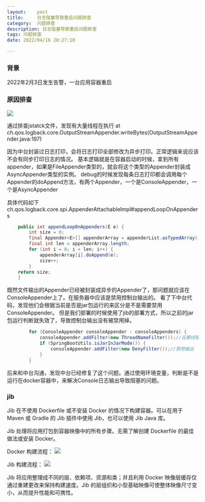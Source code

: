 ```yaml
---
layout:    post
title:     日志阻塞导致重启问题排查
category:  问题排查
description: 日志阻塞导致重启问题排查
tags: 问题排查
date: 2022/04/16 20:27:10

---
```

### 背景
2022年2月3日发生告警，一台应用容器重启

### 原因排查
![](https://vqianxiao.github.io/blog/images/bug/logBlockDown.png)

通过排查jstatck文件，发现有大量线程在执行 at ch.qos.logback.core.OutputStreamAppender.writeBytes(OutputStreamAppender.java:197)

因为中台封装过日志打印，会将日志打印全部修改为异步打印。正常逻辑来说应该不会有同步打印日志的情况。
基本逻辑就是在容器启动的时候，拿到所有appender，如果是FileAppender类型的，就会将这个类型的Appender封装成AsyncAppender类型的实例。
debug的时候发现每条日志打印都会调用每个Appender的doAppend方法，有两个Appender，一个是ConsoleAppender，一个是AsyncAppender

具体代码如下 ch.qos.logback.core.spi.AppenderAttachableImpl#appendLoopOnAppenders

```java
    public int appendLoopOnAppenders(E e) {
        int size = 0;
        final Appender<E>[] appenderArray = appenderList.asTypedArray();
        final int len = appenderArray.length;
        for (int i = 0; i < len; i++) {
            appenderArray[i].doAppend(e);
            size++;
        }
    return size;
    }
```

既然文件输出的Appender已经被封装成异步的Appender了，那问题就应该在ConsoleAppender上了。在服务器中应该是禁用控制台输出的。
看了下中台代码，发现他们会根据当前是否是jar包运行的来区分是不是需要禁用ConsoleAppender。
但是我们部署的时候使用了jib的部署方式，所以之前的jar包运行判断就失效了，导致控制台输出没有被禁用掉。

```java
        for (ConsoleAppender consoleAppender : consoleAppenders) {
            consoleAppender.addFilter(new ThreadNameFilter());//设置线程名字
            if (SpringBootUtils.isJarInJarMode()) {
                consoleAppender.addFilter(new DenyFilter());//禁用输出
            }
        }
```
后来和中台沟通，发现中台已经修复了这个问题。通过使用环境变量，判断是不是运行在docker容器中，来解决Console日志输出导致阻塞的问题。

### jib
Jib 在不使用 Dockerfile 或不安装 Docker 的情况下构建容器。可以在用于 Maven 或 Gradle 的 Jib 插件中使用 Jib，也可以使用 Jib Java 库。

Jib 处理将应用打包到容器映像中的所有步骤。无需了解创建 Dockerfile 的最佳做法或安装 Docker。

Docker 构建流程：
![](https://vqianxiao.github.io/blog/images/bug/dockerBuild.png)

Jib 构建流程：
![](https://vqianxiao.github.io/blog/images/bug/jibBuild.png)


Jib 将应用整理成不同的层、依赖项、资源和类；并且利用 Docker 映像层缓存仅通过重建更改来保持构建速度。Jib 的层组织和小型基础映像可使整体映像尺寸变小，从而提升性能和可携性。






